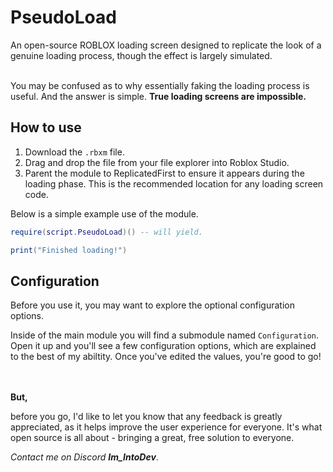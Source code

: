 # PseudoLoad
An open-source ROBLOX loading screen designed to replicate the look of a genuine loading process,
though the effect is largely simulated.
<br><br/>

You may be confused as to why essentially faking the loading process is useful.
And the answer is simple.
**True loading screens are impossible.**

## How to use
1. Download the `.rbxm` file.
2. Drag and drop the file from your file explorer into Roblox Studio.
3. Parent the module to ReplicatedFirst to ensure it appears during the loading phase. This is the recommended location for any loading screen code.

Below is a simple example use of the module.
```lua
require(script.PseudoLoad)() -- will yield.

print("Finished loading!")
```

## Configuration
Before you use it, you may want to explore the optional configuration options.

Inside of the main module you will find a submodule named `Configuration`.
Open it up and you'll see a few configuration options, which are explained to the best of my abiltity.
Once you've edited the values, you're good to go!

<br><br/>
**But,**

before you go, I'd like to let you know that any feedback is greatly appreciated,
as it helps improve the user experience for everyone. It's what open source is all about - bringing a great, free solution to everyone.

*Contact me on Discord* ***Im_IntoDev***.
